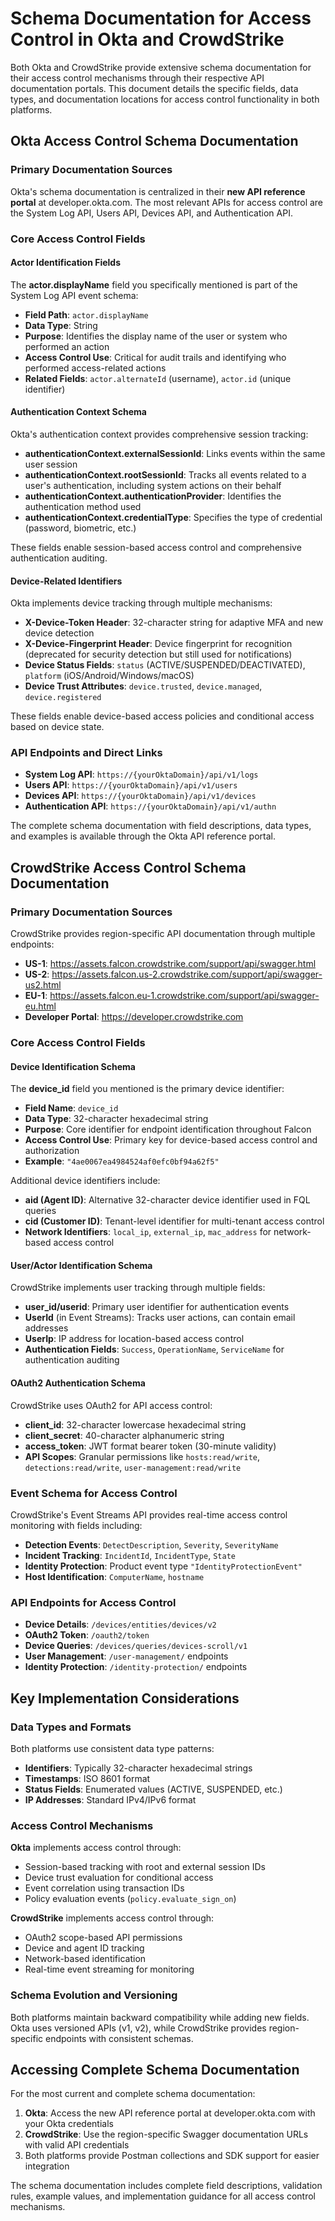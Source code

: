 # Schema Documentation for Access Control in Okta and CrowdStrike

Both Okta and CrowdStrike provide extensive schema documentation for their access control mechanisms through their
respective API documentation portals. This document details the specific fields, data types, and documentation locations
for access control functionality in both platforms.

## Okta Access Control Schema Documentation

### Primary Documentation Sources

Okta's schema documentation is centralized in their **new API reference portal** at developer.okta.com. The most
relevant APIs for access control are the System Log API, Users API, Devices API, and Authentication API.

### Core Access Control Fields

#### Actor Identification Fields

The **actor.displayName** field you specifically mentioned is part of the System Log API event schema:

- **Field Path**: `actor.displayName`
- **Data Type**: String
- **Purpose**: Identifies the display name of the user or system who performed an action
- **Access Control Use**: Critical for audit trails and identifying who performed access-related actions
- **Related Fields**: `actor.alternateId` (username), `actor.id` (unique identifier)

#### Authentication Context Schema

Okta's authentication context provides comprehensive session tracking:

- **authenticationContext.externalSessionId**: Links events within the same user session
- **authenticationContext.rootSessionId**: Tracks all events related to a user's authentication, including system
  actions on their behalf
- **authenticationContext.authenticationProvider**: Identifies the authentication method used
- **authenticationContext.credentialType**: Specifies the type of credential (password, biometric, etc.)

These fields enable session-based access control and comprehensive authentication auditing.

#### Device-Related Identifiers

Okta implements device tracking through multiple mechanisms:

- **X-Device-Token Header**: 32-character string for adaptive MFA and new device detection
- **X-Device-Fingerprint Header**: Device fingerprint for recognition (deprecated for security detection but still used
  for notifications)
- **Device Status Fields**: `status` (ACTIVE/SUSPENDED/DEACTIVATED), `platform` (iOS/Android/Windows/macOS)
- **Device Trust Attributes**: `device.trusted`, `device.managed`, `device.registered`

These fields enable device-based access policies and conditional access based on device state.

### API Endpoints and Direct Links

- **System Log API**: `https://{yourOktaDomain}/api/v1/logs`
- **Users API**: `https://{yourOktaDomain}/api/v1/users`
- **Devices API**: `https://{yourOktaDomain}/api/v1/devices`
- **Authentication API**: `https://{yourOktaDomain}/api/v1/authn`

The complete schema documentation with field descriptions, data types, and examples is available through the Okta API
reference portal.

## CrowdStrike Access Control Schema Documentation

### Primary Documentation Sources

CrowdStrike provides region-specific API documentation through multiple endpoints:

- **US-1**: https://assets.falcon.crowdstrike.com/support/api/swagger.html
- **US-2**: https://assets.falcon.us-2.crowdstrike.com/support/api/swagger-us2.html
- **EU-1**: https://assets.falcon.eu-1.crowdstrike.com/support/api/swagger-eu.html
- **Developer Portal**: https://developer.crowdstrike.com

### Core Access Control Fields

#### Device Identification Schema

The **device_id** field you mentioned is the primary device identifier:

- **Field Name**: `device_id`
- **Data Type**: 32-character hexadecimal string
- **Purpose**: Core identifier for endpoint identification throughout Falcon
- **Access Control Use**: Primary key for device-based access control and authorization
- **Example**: `"4ae0067ea4984524af0efc0bf94a62f5"`

Additional device identifiers include:

- **aid (Agent ID)**: Alternative 32-character device identifier used in FQL queries
- **cid (Customer ID)**: Tenant-level identifier for multi-tenant access control
- **Network Identifiers**: `local_ip`, `external_ip`, `mac_address` for network-based access control

#### User/Actor Identification Schema

CrowdStrike implements user tracking through multiple fields:

- **user_id/userid**: Primary user identifier for authentication events
- **UserId** (in Event Streams): Tracks user actions, can contain email addresses
- **UserIp**: IP address for location-based access control
- **Authentication Fields**: `Success`, `OperationName`, `ServiceName` for authentication auditing

#### OAuth2 Authentication Schema

CrowdStrike uses OAuth2 for API access control:

- **client_id**: 32-character lowercase hexadecimal string
- **client_secret**: 40-character alphanumeric string
- **access_token**: JWT format bearer token (30-minute validity)
- **API Scopes**: Granular permissions like `hosts:read/write`, `detections:read/write`, `user-management:read/write`

### Event Schema for Access Control

CrowdStrike's Event Streams API provides real-time access control monitoring with fields including:

- **Detection Events**: `DetectDescription`, `Severity`, `SeverityName`
- **Incident Tracking**: `IncidentId`, `IncidentType`, `State`
- **Identity Protection**: Product event type `"IdentityProtectionEvent"`
- **Host Identification**: `ComputerName`, `hostname`

### API Endpoints for Access Control

- **Device Details**: `/devices/entities/devices/v2`
- **OAuth2 Token**: `/oauth2/token`
- **Device Queries**: `/devices/queries/devices-scroll/v1`
- **User Management**: `/user-management/` endpoints
- **Identity Protection**: `/identity-protection/` endpoints

## Key Implementation Considerations

### Data Types and Formats

Both platforms use consistent data type patterns:

- **Identifiers**: Typically 32-character hexadecimal strings
- **Timestamps**: ISO 8601 format
- **Status Fields**: Enumerated values (ACTIVE, SUSPENDED, etc.)
- **IP Addresses**: Standard IPv4/IPv6 format

### Access Control Mechanisms

**Okta** implements access control through:

- Session-based tracking with root and external session IDs
- Device trust evaluation for conditional access
- Event correlation using transaction IDs
- Policy evaluation events (`policy.evaluate_sign_on`)

**CrowdStrike** implements access control through:

- OAuth2 scope-based API permissions
- Device and agent ID tracking
- Network-based identification
- Real-time event streaming for monitoring

### Schema Evolution and Versioning

Both platforms maintain backward compatibility while adding new fields. Okta uses versioned APIs (v1, v2), while
CrowdStrike provides region-specific endpoints with consistent schemas.

## Accessing Complete Schema Documentation

For the most current and complete schema documentation:

1. **Okta**: Access the new API reference portal at developer.okta.com with your Okta credentials
2. **CrowdStrike**: Use the region-specific Swagger documentation URLs with valid API credentials
3. Both platforms provide Postman collections and SDK support for easier integration

The schema documentation includes complete field descriptions, validation rules, example values, and implementation
guidance for all access control mechanisms.
